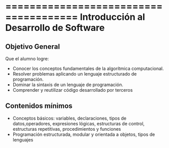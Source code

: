 ======================================
Introducción al Desarrollo de Software
======================================

Objetivo General
----------------

Que el alumno logre:

- Conocer los conceptos fundamentales de la algorítmica computacional.
- Resolver problemas aplicando un lenguaje estructurado de programación.
- Dominar la sintaxis de un lenguaje de programación.
- Comprender y reutilizar código desarrollado por terceros

Contenidos mínimos
------------------

- Conceptos básicos: variables, declaraciones, tipos de datos,operadores, expresiones lógicas, estructuras de control, estructuras repetitivas, procedimientos y funciones
- Programación estructurada, modular y orientada a objetos, tipos de lenguajes
